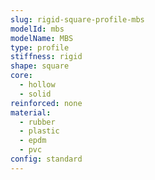 ```yaml
---
slug: rigid-square-profile-mbs
modelId: mbs
modelName: MBS
type: profile
stiffness: rigid
shape: square
core:
  - hollow
  - solid
reinforced: none
material:
  - rubber
  - plastic
  - epdm
  - pvc
config: standard
---
```

